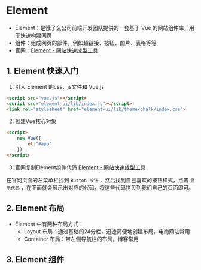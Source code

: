 # Element

* Element：是饿了么公司前端开发团队提供的一套基于 Vue 的网站组件库，用于快速构建网页
* 组件：组成网页的部件，例如超链接、按钮、图片、表格等等
* 官网：[Element - 网站快速成型工具](https://element.eleme.cn/#/zh-CN)





## 1. Element 快速入门

1. 引入 Element 的css、js文件和 Vue.js

~~~html
<script src="vue.js"></script>
<script src="element-ui/lib/index.js"></script>
<link rel="stylesheet" href="element-ui/lib/theme-chalk/index.css">
~~~

2. 创建Vue核心对象

~~~html
<script>
    new Vue({
        el:"#app"
    })
</script>
~~~

3. 官网复制Element组件代码 [Element - 网站快速成型工具](https://element.eleme.cn/#/zh-CN)

在官网页面的左菜单栏找到 `Button 按钮` ，然后找到自己喜欢的按钮样式，点击 `显示代码` ，在下面就会展示出对应的代码，将这些代码拷贝到我们自己的页面即可。





## 2. Element 布局

* Element 中有两种布局方式：
  * Layout 布局：通过基础的24分栏，迅速简便地创建布局，电商网站常用
  * Container 布局：带左侧导航栏的布局，博客常用



## 3. Element 组件



